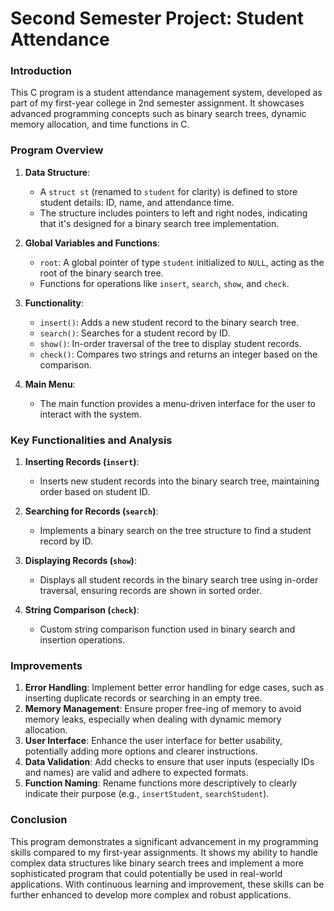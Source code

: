 # Second Semester Project: Student Attendance

### Introduction

This C program is a student attendance management system, developed as part of my first-year college in 2nd semester assignment. It showcases advanced programming concepts such as binary search trees, dynamic memory allocation, and time functions in C.

### Program Overview

1. **Data Structure**:
   - A `struct st` (renamed to `student` for clarity) is defined to store student details: ID, name, and attendance time.
   - The structure includes pointers to left and right nodes, indicating that it's designed for a binary search tree implementation.

2. **Global Variables and Functions**:
   - `root`: A global pointer of type `student` initialized to `NULL`, acting as the root of the binary search tree.
   - Functions for operations like `insert`, `search`, `show`, and `check`.

3. **Functionality**:
   - `insert()`: Adds a new student record to the binary search tree.
   - `search()`: Searches for a student record by ID.
   - `show()`: In-order traversal of the tree to display student records.
   - `check()`: Compares two strings and returns an integer based on the comparison.

4. **Main Menu**:
   - The main function provides a menu-driven interface for the user to interact with the system.

### Key Functionalities and Analysis

1. **Inserting Records (`insert`)**:
   - Inserts new student records into the binary search tree, maintaining order based on student ID.

2. **Searching for Records (`search`)**:
   - Implements a binary search on the tree structure to find a student record by ID.

3. **Displaying Records (`show`)**:
   - Displays all student records in the binary search tree using in-order traversal, ensuring records are shown in sorted order.

4. **String Comparison (`check`)**:
   - Custom string comparison function used in binary search and insertion operations.

### Improvements

1. **Error Handling**: Implement better error handling for edge cases, such as inserting duplicate records or searching in an empty tree.
2. **Memory Management**: Ensure proper free-ing of memory to avoid memory leaks, especially when dealing with dynamic memory allocation.
3. **User Interface**: Enhance the user interface for better usability, potentially adding more options and clearer instructions.
4. **Data Validation**: Add checks to ensure that user inputs (especially IDs and names) are valid and adhere to expected formats.
5. **Function Naming**: Rename functions more descriptively to clearly indicate their purpose (e.g., `insertStudent`, `searchStudent`).

### Conclusion

This program demonstrates a significant advancement in my programming skills compared to my first-year assignments. It shows my ability to handle complex data structures like binary search trees and implement a more sophisticated program that could potentially be used in real-world applications. With continuous learning and improvement, these skills can be further enhanced to develop more complex and robust applications.
